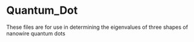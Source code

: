 # Quantum_Dot
These files are for use in determining the eigenvalues of three shapes of nanowire quantum dots
